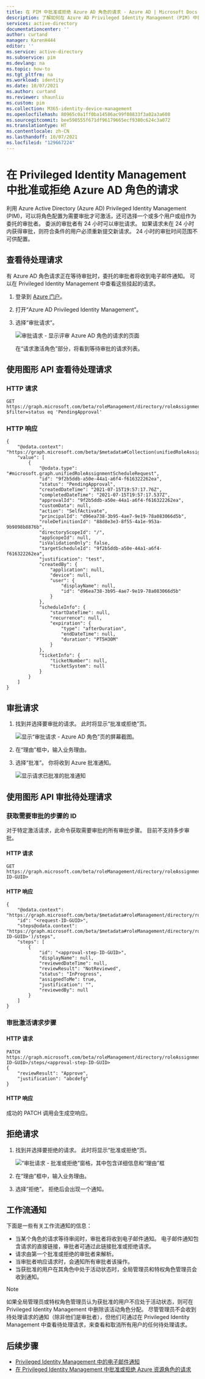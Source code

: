 ```yaml
---
title: 在 PIM 中批准或拒绝 Azure AD 角色的请求 - Azure AD | Microsoft Docs
description: 了解如何在 Azure AD Privileged Identity Management (PIM) 中批准或拒绝 Azure AD 角色的请求。
services: active-directory
documentationcenter: ''
author: curtand
manager: KarenH444
editor: ''
ms.service: active-directory
ms.subservice: pim
ms.devlang: na
ms.topic: how-to
ms.tgt_pltfrm: na
ms.workload: identity
ms.date: 10/07/2021
ms.author: curtand
ms.reviewer: shaunliu
ms.custom: pim
ms.collection: M365-identity-device-management
ms.openlocfilehash: 80965c0a1ff0ba14586ac99f08833f3a02a3a608
ms.sourcegitcommit: bee590555f671df96179665ecf9380c624c3a072
ms.translationtype: HT
ms.contentlocale: zh-CN
ms.lasthandoff: 10/07/2021
ms.locfileid: "129667224"
---
```

# <a name="approve-or-deny-requests-for-azure-ad-roles-in-privileged-identity-management"></a>在 Privileged Identity Management 中批准或拒绝 Azure AD 角色的请求

利用 Azure Active Directory (Azure AD) Privileged Identity Management (PIM)，可以将角色配置为需要审批才可激活，还可选择一个或多个用户或组作为委托的审批者。 委派的审批者有 24 小时可以审批请求。 如果请求未在 24 小时内获得审批，则符合条件的用户必须重新提交新请求。 24 小时的审批时间范围不可供配置。

## <a name="view-pending-requests"></a>查看待处理请求

有 Azure AD 角色请求正在等待审批时，委托的审批者将收到电子邮件通知。 可以在 Privileged Identity Management 中查看这些挂起的请求。

1. 登录到 [Azure 门户](https://portal.azure.com/)。

1. 打开“Azure AD Privileged Identity Management”。

1. 选择“审批请求”。

    ![审批请求 - 显示评审 Azure AD 角色的请求的页面](./media/azure-ad-pim-approval-workflow/resources-approve-pane.png)

    在“请求激活角色”部分，将看到等待审批的请求列表。

## <a name="view-pending-requests-using-graph-api"></a>使用图形 API 查看待处理请求

### <a name="http-request"></a>HTTP 请求

````HTTP
GET https://graph.microsoft.com/beta/roleManagement/directory/roleAssignmentScheduleRequests/filterByCurrentUser(on='approver')?$filter=status eq 'PendingApproval' 
````

### <a name="http-response"></a>HTTP 响应

````HTTP
{ 
    "@odata.context": "https://graph.microsoft.com/beta/$metadata#Collection(unifiedRoleAssignmentScheduleRequest)", 
    "value": [ 
        { 
            "@odata.type": "#microsoft.graph.unifiedRoleAssignmentScheduleRequest", 
            "id": "9f2b5ddb-a50e-44a1-a6f4-f616322262ea", 
            "status": "PendingApproval", 
            "createdDateTime": "2021-07-15T19:57:17.76Z", 
            "completedDateTime": "2021-07-15T19:57:17.537Z", 
            "approvalId": "9f2b5ddb-a50e-44a1-a6f4-f616322262ea", 
            "customData": null, 
            "action": "SelfActivate", 
            "principalId": "d96ea738-3b95-4ae7-9e19-78a083066d5b", 
            "roleDefinitionId": "88d8e3e3-8f55-4a1e-953a-9b9898b8876b", 
            "directoryScopeId": "/", 
            "appScopeId": null, 
            "isValidationOnly": false, 
            "targetScheduleId": "9f2b5ddb-a50e-44a1-a6f4-f616322262ea", 
            "justification": "test", 
            "createdBy": { 
                "application": null, 
                "device": null, 
                "user": { 
                    "displayName": null, 
                    "id": "d96ea738-3b95-4ae7-9e19-78a083066d5b" 
                } 
            }, 
            "scheduleInfo": { 
                "startDateTime": null, 
                "recurrence": null, 
                "expiration": { 
                    "type": "afterDuration", 
                    "endDateTime": null, 
                    "duration": "PT5H30M" 
                } 
            }, 
            "ticketInfo": { 
                "ticketNumber": null, 
                "ticketSystem": null 
            } 
        } 
    ] 
} 
````

## <a name="approve-requests"></a>审批请求

1. 找到并选择要审批的请求。 此时将显示“批准或拒绝”页。

    ![显示“审批请求 - Azure AD 角色”页的屏幕截图。](./media/azure-ad-pim-approval-workflow/resources-approve-pane.png)

1. 在“理由”框中，输入业务理由。

1. 选择“批准”。  你将收到 Azure 批准通知。

    ![显示请求已批准的批准通知](./media/pim-resource-roles-approval-workflow/resources-approve-pane.png)

## <a name="approve-pending-requests-using-graph-api"></a>使用图形 API 审批待处理请求

### <a name="get-ids-for-the-steps-that-require-approval"></a>获取需要审批的步骤的 ID

对于特定激活请求，此命令获取需要审批的所有审批步骤。 目前不支持多步审批。

#### <a name="http-request"></a>HTTP 请求

````HTTP
GET https://graph.microsoft.com/beta/roleManagement/directory/roleAssignmentApprovals/<request-ID-GUID> 
````

#### <a name="http-response"></a>HTTP 响应

````HTTP
{ 
    "@odata.context": "https://graph.microsoft.com/beta/$metadata#roleManagement/directory/roleAssignmentApprovals/$entity", 
    "id": "<request-ID-GUID>",
    "steps@odata.context": "https://graph.microsoft.com/beta/$metadata#roleManagement/directory/roleAssignmentApprovals('<request-ID-GUID>')/steps", 
    "steps": [ 
        { 
            "id": "<approval-step-ID-GUID>", 
            "displayName": null, 
            "reviewedDateTime": null, 
            "reviewResult": "NotReviewed", 
            "status": "InProgress", 
            "assignedToMe": true, 
            "justification": "", 
            "reviewedBy": null 
        } 
    ] 
} 
````

### <a name="approve-the-activation-request-step"></a>审批激活请求步骤

#### <a name="http-request"></a>HTTP 请求

````HTTP
PATCH 
https://graph.microsoft.com/beta/roleManagement/directory/roleAssignmentApprovals/<request-ID-GUID>/steps/<approval-step-ID-GUID> 
{ 
    "reviewResult": "Approve", 
    "justification": "abcdefg" 
} 
 ````

#### <a name="http-response"></a>HTTP 响应

成功的 PATCH 调用会生成空响应。

## <a name="deny-requests"></a>拒绝请求

1. 找到并选择要拒绝的请求。 此时将显示“批准或拒绝”页。

    ![“审批请求 - 批准或拒绝”窗格，其中包含详细信息和“理由”框](./media/pim-resource-roles-approval-workflow/resources-approve-pane.png)

1. 在“理由”框中，输入业务理由。

1. 选择“拒绝”。 拒绝后会出现一个通知。

## <a name="workflow-notifications"></a>工作流通知

下面是一些有关工作流通知的信息：

- 当某个角色的请求等待审阅时，审批者将收到电子邮件通知。 电子邮件通知包含请求的直接链接，审批者可通过此链接批准或拒绝请求。
- 请求由第一个批准或拒绝的审批者来解析。
- 当审批者响应请求时，会通知所有审批者该操作。
- 当获批准的用户在其角色中处于活动状态时，全局管理员和特权角色管理员会收到通知。

>[!NOTE]
>如果全局管理员或特权角色管理员认为获批准的用户不应处于活动状态，则可在 Privileged Identity Management 中删除该活动角色分配。 尽管管理员不会收到待处理请求的通知（除非他们是审批者），但他们可通过在 Privileged Identity Management 中查看待处理请求，来查看和取消所有用户的任何待处理请求。

## <a name="next-steps"></a>后续步骤

- [Privileged Identity Management 中的电子邮件通知](pim-email-notifications.md)
- [在 Privileged Identity Management 中批准或拒绝 Azure 资源角色的请求](pim-resource-roles-approval-workflow.md)
